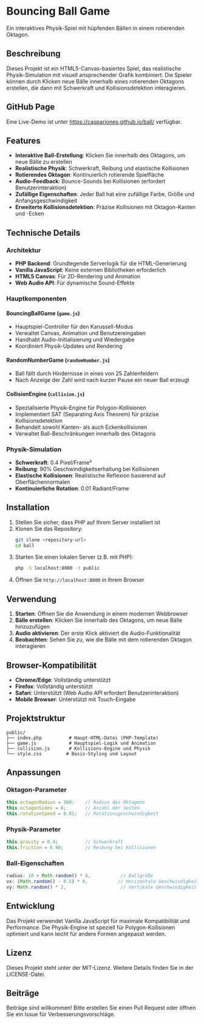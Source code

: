 # Bouncing Ball Game

Ein interaktives Physik-Spiel mit hüpfenden Bällen in einem rotierenden Oktagon.

## Beschreibung

Dieses Projekt ist ein HTML5-Canvas-basiertes Spiel, das realistische Physik-Simulation mit visuell ansprechender Grafik kombiniert. Die Spieler können durch Klicken neue Bälle innerhalb eines rotierenden Oktagons erstellen, die dann mit Schwerkraft und Kollisionsdetektion interagieren.

## GitHub Page

Eine Live-Demo ist unter <https://casparjones.github.io/ball/> verfügbar.

## Features

- **Interaktive Ball-Erstellung**: Klicken Sie innerhalb des Oktagons, um neue Bälle zu erstellen
- **Realistische Physik**: Schwerkraft, Reibung und elastische Kollisionen
- **Rotierendes Oktagon**: Kontinuierlich rotierende Spielfläche
- **Audio-Feedback**: Bounce-Sounds bei Kollisionen (erfordert Benutzerinteraktion)
- **Zufällige Eigenschaften**: Jeder Ball hat eine zufällige Farbe, Größe und Anfangsgeschwindigkeit
- **Erweiterte Kollisionsdetektion**: Präzise Kollisionen mit Oktagon-Kanten und -Ecken

## Technische Details

### Architektur
- **PHP Backend**: Grundlegende Serverlogik für die HTML-Generierung
- **Vanilla JavaScript**: Keine externen Bibliotheken erforderlich
- **HTML5 Canvas**: Für 2D-Rendering und Animation
- **Web Audio API**: Für dynamische Sound-Effekte

### Hauptkomponenten

#### BouncingBallGame (`game.js`)
- Hauptspiel-Controller für den Karussell-Modus
- Verwaltet Canvas, Animation und Benutzereingaben
- Handhabt Audio-Initialisierung und Wiedergabe
- Koordiniert Physik-Updates und Rendering

#### RandomNumberGame (`randomNumber.js`)
- Ball fällt durch Hindernisse in eines von 25 Zahlenfeldern
- Nach Anzeige der Zahl wird nach kurzer Pause ein neuer Ball erzeugt

#### CollisionEngine (`collision.js`)
- Spezialisierte Physik-Engine für Polygon-Kollisionen
- Implementiert SAT (Separating Axis Theorem) für präzise Kollisionsdetektion
- Behandelt sowohl Kanten- als auch Eckenkollisionen
- Verwaltet Ball-Beschränkungen innerhalb des Oktagons

### Physik-Simulation
- **Schwerkraft**: 0.4 Pixel/Frame²
- **Reibung**: 90% Geschwindigkeitserhaltung bei Kollisionen
- **Elastische Kollisionen**: Realistische Reflexion basierend auf Oberflächennormalen
- **Kontinuierliche Rotation**: 0.01 Radiant/Frame

## Installation

1. Stellen Sie sicher, dass PHP auf Ihrem Server installiert ist
2. Klonen Sie das Repository:
   ```bash
   git clone <repository-url>
   cd ball
   ```
3. Starten Sie einen lokalen Server (z.B. mit PHP):
   ```bash
   php -S localhost:8000 -t public
   ```
4. Öffnen Sie `http://localhost:8000` in Ihrem Browser

## Verwendung

1. **Starten**: Öffnen Sie die Anwendung in einem modernen Webbrowser
2. **Bälle erstellen**: Klicken Sie innerhalb des Oktagons, um neue Bälle hinzuzufügen
3. **Audio aktivieren**: Der erste Klick aktiviert die Audio-Funktionalität
4. **Beobachten**: Sehen Sie zu, wie die Bälle mit dem rotierenden Oktagon interagieren

## Browser-Kompatibilität

- **Chrome/Edge**: Vollständig unterstützt
- **Firefox**: Vollständig unterstützt
- **Safari**: Unterstützt (Web Audio API erfordert Benutzerinteraktion)
- **Mobile Browser**: Unterstützt mit Touch-Eingabe

## Projektstruktur

```
public/
├── index.php          # Haupt-HTML-Datei (PHP-Template)
├── game.js            # Hauptspiel-Logik und Animation
├── collision.js       # Kollisions-Engine und Physik
└── style.css         # Basis-Styling und Layout
```

## Anpassungen

### Oktagon-Parameter
```javascript
this.octagonRadius = 360;    // Radius des Oktagons
this.octagonSides = 8;       // Anzahl der Seiten
this.rotationSpeed = 0.01;   // Rotationsgeschwindigkeit
```

### Physik-Parameter
```javascript
this.gravity = 0.4;          // Schwerkraft
this.friction = 0.90;        // Reibung bei Kollisionen
```

### Ball-Eigenschaften
```javascript
radius: 10 + Math.random() * 6,           // Ballgröße
vx: (Math.random() - 0.5) * 6,           // Horizontale Geschwindigkeit
vy: Math.random() * 2,                    // Vertikale Geschwindigkeit
```

## Entwicklung

Das Projekt verwendet Vanilla JavaScript für maximale Kompatibilität und Performance. Die Physik-Engine ist speziell für Polygon-Kollisionen optimiert und kann leicht für andere Formen angepasst werden.

## Lizenz

Dieses Projekt steht unter der MIT-Lizenz. Weitere Details finden Sie in der LICENSE-Datei.

## Beiträge

Beiträge sind willkommen! Bitte erstellen Sie einen Pull Request oder öffnen Sie ein Issue für Verbesserungsvorschläge.

